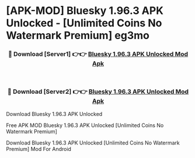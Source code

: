 # [APK-MOD] Bluesky 1.96.3 APK Unlocked - [Unlimited Coins No Watermark Premium] eg3mo



<div align="center">
<h3>🔴 Download [Server1] 👉👉 <a href="https://momento.my/?title=Bluesky_1.96.3_APK_Unlocked">Bluesky 1.96.3 APK Unlocked Mod Apk</a></h3><br>

<h3>🔴 Download [Server2] 👉👉 <a href="https://momento.my/?title=Bluesky_1.96.3_APK_Unlocked">Bluesky 1.96.3 APK Unlocked Mod Apk</a></h3>
</div>



Download Bluesky 1.96.3 APK Unlocked 

Free APK MOD Bluesky 1.96.3 APK Unlocked [Unlimited Coins No Watermark Premium]

Download Bluesky 1.96.3 APK Unlocked [Unlimited Coins No Watermark Premium] Mod For Android
